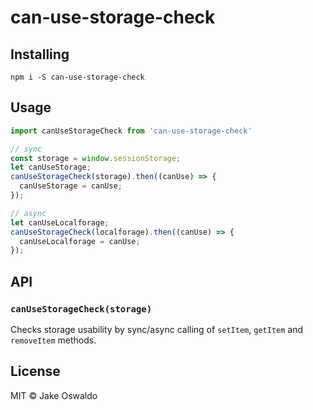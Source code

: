 # can-use-storage-check

## Installing
```
npm i -S can-use-storage-check
```

## Usage

```js
import canUseStorageCheck from 'can-use-storage-check'

// sync
const storage = window.sessionStorage;
let canUseStorage;
canUseStorageCheck(storage).then((canUse) => {
  canUseStorage = canUse;
});

// async
let canUseLocalforage;
canUseStorageCheck(localforage).then((canUse) => {
  canUseLocalforage = canUse;
});
```

## API

### `canUseStorageCheck(storage)`

Checks storage usability by sync/async calling of `setItem`, `getItem` and `removeItem` methods.

## License

MIT © Jake Oswaldo
